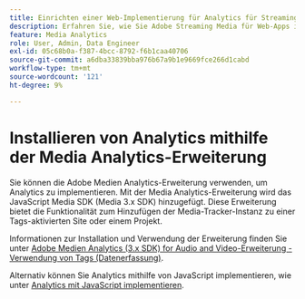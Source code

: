 ```yaml
---
title: Einrichten einer Web-Implementierung für Analytics für Streaming-Medien
description: Erfahren Sie, wie Sie Adobe Streaming Media für Web-Apps implementieren.
feature: Media Analytics
role: User, Admin, Data Engineer
exl-id: 05c68b0a-f387-4bcc-8792-f6b1caa40706
source-git-commit: a6dba33839bba976b67a9b1e9669fce266d1cabd
workflow-type: tm+mt
source-wordcount: '121'
ht-degree: 9%

---
```


# Installieren von Analytics mithilfe der Media Analytics-Erweiterung

Sie können die Adobe Medien Analytics-Erweiterung verwenden, um Analytics zu implementieren. Mit der Media Analytics-Erweiterung wird das JavaScript Media SDK (Media 3.x SDK) hinzugefügt. Diese Erweiterung bietet die Funktionalität zum Hinzufügen der Media-Tracker-Instanz zu einer Tags-aktivierten Site oder einem Projekt.

Informationen zur Installation und Verwendung der Erweiterung finden Sie unter [Adobe Medien Analytics (3.x SDK) for Audio and Video-Erweiterung - Verwendung von Tags (Datenerfassung)](https://experienceleague.adobe.com/docs/experience-platform/tags/extensions/adobe/media-analytics-3x/overview.html?lang=de).

Alternativ können Sie Analytics mithilfe von JavaScript implementieren, wie unter [Analytics mit JavaScript implementieren](/help/implementation/media-sdk/setup/web-implementation.md).
